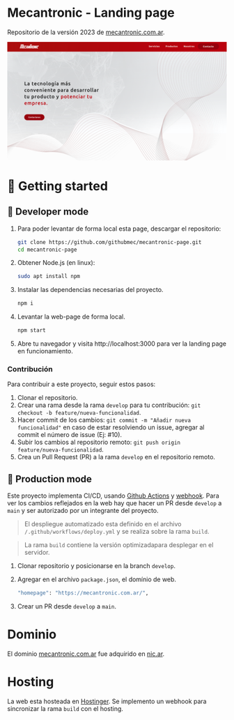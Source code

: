 # Mecantronic - Landing page

Repositorio de la versión 2023 de [mecantronic.com.ar](https://mecantronic.com.ar/).

![demo_landing](demo_landing.png)

# 🚀 **Getting started**

## 🌱 **Developer mode**

1. Para poder levantar de forma local esta page, descargar el repositorio:
    ``` bash
    git clone https://github.com/githubmec/mecantronic-page.git
    cd mecantronic-page
    ```

2. Obtener Node.js (en linux):
    ``` bash
    sudo apt install npm 
    ```

3. Instalar las dependencias necesarias del proyecto.
    ``` bash
    npm i
    ```

4. Levantar la web-page de forma local.
    ``` bash
    npm start
    ```

5. Abre tu navegador y visita http://localhost:3000 para ver la landing page en funcionamiento.

### Contribución
Para contribuir a este proyecto, seguir estos pasos:

1. Clonar el repositorio.
2. Crear una rama desde la rama `develop` para tu contribución: `git checkout -b feature/nueva-funcionalidad`.
3. Hacer commit de los cambios: `git commit -m "Añadir nueva funcionalidad"` en caso de estar resolviendo un issue, agregar al commit el número de issue (Ej: #10).
4. Subir los cambios al repositorio remoto: `git push origin feature/nueva-funcionalidad`.
5. Crea un Pull Request (PR) a la rama `develop` en el repositorio remoto.

## 🚀 **Production mode**
Este proyecto implementa CI/CD, usando [Github Actions](https://github.com/features/actions) y [webhook](https://www.redhat.com/es/topics/automation/what-is-a-webhook). Para ver los cambios reflejados en la web hay que hacer un PR desde `develop` a `main` y ser autorizado por un integrante del proyecto.

> El despliegue automatizado esta definido en el archivo `/.github/workflows/deploy.yml` y se realiza sobre la rama `build`.

> La rama `build` contiene la versión optimizadapara desplegar en el servidor.

1. Clonar repositorio y posicionarse en la branch `develop`.

2. Agregar en el archivo `package.json`, el domínio de web.
    ``` bash
    "homepage": "https://mecantronic.com.ar/",
    ```
3. Crear un PR desde `develop` a `main`.

# Dominio
El dominio [mecantronic.com.ar](www.mecantronic.com.ar) fue adquirido en [nic.ar](https://nic.ar/es/ayuda/instructivos/registro-de-dominio). 

# Hosting
La web esta hosteada en [Hostinger](https://www.hostinger.com.ar/). Se implemento un webhook para sincronizar la rama `build` con el hosting.
